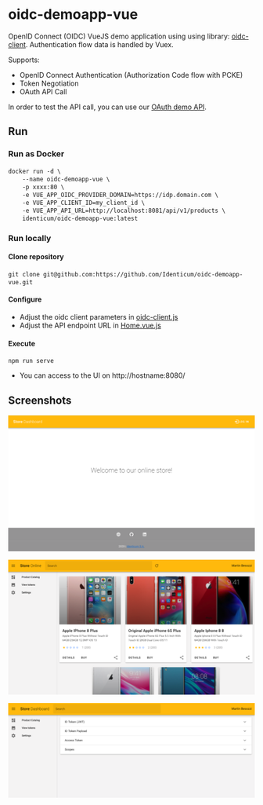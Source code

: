 # oidc-demoapp-vue
OpenID Connect (OIDC) VueJS demo application using using library: [oidc-client](https://github.com/IdentityModel/oidc-client-js).
Authentication flow data is handled by Vuex.

Supports:
* OpenID Connect Authentication (Authorization Code flow with PCKE)
* Token Negotiation
* OAuth API Call

In order to test the API call, you can use our [OAuth demo API](https://github.com/Identicum/oauth-demoapi-spring).

## Run

### Run as Docker
```
docker run -d \
	--name oidc-demoapp-vue \
	-p xxxx:80 \
	-e VUE_APP_OIDC_PROVIDER_DOMAIN=https://idp.domain.com \
	-e VUE_APP_CLIENT_ID=my_client_id \
	-e VUE_APP_API_URL=http://localhost:8081/api/v1/products \
	identicum/oidc-demoapp-vue:latest
```

### Run locally

#### Clone repository
```
git clone git@github.com:https://github.com/Identicum/oidc-demoapp-vue.git
```

#### Configure

- Adjust the oidc client parameters in [oidc-client.js](src/oidc/oidc-client.js)
- Adjust the API endpoint URL in [Home.vue.js](src/views/Home.vue)

#### Execute
```
npm run serve
```

- You can access to the UI on http://hostname:8080/

## Screenshots

![App login](src/assets/screenshot-login.png)

![App menu](src/assets/screenshot-home.png)

![App tokens](src/assets/screenshot-tokens.png)
